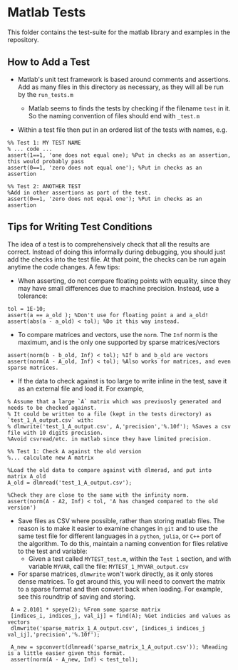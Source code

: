 # Matlab Tests
This folder contains the test-suite for the matlab library and examples in the repository.

## How to Add a Test
* Matlab's unit test framework is based around comments and assertions.  Add as many files in this directory as necessary, as they will all be run by the `run_tests.m`
  * Matlab seems to finds the tests by checking if the filename `test` in it.  So the naming convention of files should end with `_test.m`

* Within a test file then put in an ordered list of the tests with names, e.g. 
```
%% Test 1: MY TEST NAME
% ... code ...
assert(1==1, 'one does not equal one); %Put in checks as an assertion, this would probably pass
assert(0==1, 'zero does not equal one'); %Put in checks as an assertion

%% Test 2: ANOTHER TEST
%Add in other assertions as part of the test.
assert(0==1, 'zero does not equal one'); %Put in checks as an assertion
```

## Tips for Writing Test Conditions
The idea of a test is to comprehensively check that all the results are correct.  Instead of doing this informally during debugging, you should just add the checks into the test file.  At that point, the checks can be run again anytime the code changes.  A few tips:
* When asserting, do not compare floating points with equality, since they may have small differences due to machine precision.  Instead, use a tolerance:
```
tol = 1E-10;
assert(a == a_old ); %Don't use for floating point a and a_old!
assert(abs(a - a_old) < tol); %Do it this way instead.
```
* To compare matrices and vectors, use the `norm`.  The `Inf` norm is the maximum, and is the only one supported by sparse matrices/vectors
```
assert(norm(b - b_old, Inf) < tol); %If b and b_old are vectors 
assert(norm(A - A_old, Inf) < tol); %Also works for matrices, and even sparse matrices.
```

* If the data to check against is too large to write inline in the test, save it as an external file and load it.  For example,
```
% Assume that a large `A` matrix which was previuosly generated and needs to be checked against.
% It could be written to a file (kept in the tests directory) as `test_1_A_output.csv` with:
% dlmwrite('test_1_A_output.csv', A,'precision','%.10f'); %Saves a csv file with 10 digits precision.
%Avoid csvread/etc. in matlab since they have limited precision.

%% Test 1: Check A against the old version
%... calculate new A matrix

%Load the old data to compare against with dlmerad, and put into matrix A_old
A_old = dlmread('test_1_A_output.csv');

%Check they are close to the same with the infinity norm.
assert(norm(A - A2, Inf) < tol, 'A has changed compared to the old version')
```
* Save files as CSV where possible, rather than storing matlab files.  The reason is to make it easier to examine changes in `git` and to use the same test file for different languages in a `python`, `julia`, or `C++` port of the algorithm.  To do this, maintain a naming  convention for files relative to the test and variable:
  * Given a test called `MYTEST_test.m`, within the `Test 1` section, and with variable `MYVAR`, call the file: `MYTEST_1_MYVAR_output.csv`
* For sparse matrices, `dlmwrite` won't work directly, as it only stores dense matrices.  To get around this, you will need to convert the matrix to a sparse format and then convert back when loading. For example, see this roundtrip of saving and storing.
```
 A = 2.0101 * speye(2); %From some sparse matrix
 [indices_i, indices_j, val_ij] = find(A); %Get indicies and values as vectors
 dlmwrite('sparse_matrix_1_A_output.csv', [indices_i indices_j val_ij],'precision','%.10f');
 
 A_new = spconvert(dlmread('sparse_matrix_1_A_output.csv')); %Reading is a little easier given this format.
 assert(norm(A - A_new, Inf) < test_tol);
 ```
